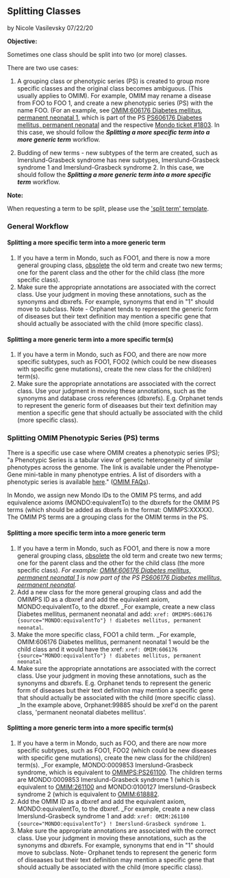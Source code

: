 
## Splitting Classes

by Nicole Vasilevsky 07/22/20

**Objective:** 

Sometimes one class should be split into two (or more) classes. 

There are two use cases:

1) A grouping class or phenotypic series (PS) is created to group more specific classes and the original class becomes ambiguous. (This usually applies to OMIM). For example, OMIM may rename a disease from FOO to FOO 1, and create a new phenotypic series (PS) with the name FOO. (For an example, see [OMIM:606176 Diabetes mellitus, permanent neonatal 1](https://www.omim.org/entry/606176), which is part of the PS [PS606176 Diabetes mellitus, permanent neonatal](https://www.omim.org/phenotypicSeries/PS606176) and the respective [Mondo ticket #1803](https://github.com/monarch-initiative/mondo/issues/1803). In this case, we should follow the  **_Splitting a more specific term into a more generic term_** workflow.

2) Budding of new terms - new subtypes of the term are created, such as Imerslund-Grasbeck syndrome has new subtypes, Imerslund-Grasbeck syndrome 1 and Imerslund-Grasbeck syndrome 2. In this case, we should follow the **_Splitting a more generic term into a more specific term_** workflow.

**Note:** 

When requesting a term to be split, please use the ['split term' template](https://github.com/monarch-initiative/mondo/issues/new?assignees=nicolevasilevsky&labels=split&template=split-term.md&title=split+term%3A+%3Center+name%3E).

### General Workflow

#### Splitting a more specific term into a more generic term

1. If you have a term in Mondo, such as FOO1, and there is now a more general grouping class, [obsolete](https://mondo.readthedocs.io/en/latest/editors-guide/merging-and-obsoleting/#obsolete-a-class-without-merging) the old term and create two new terms; one for the parent class and the other for the child class (the more specific class).
1. Make sure the appropriate annotations are associated with the correct class. Use your judgment in moving these annotations, such as the synonyms and dbxrefs. For example, synonyms that end in "1" should move to subclass. Note - Orphanet tends to represent the generic form of diseases but their text definition may mention a specific gene that should actually be associated with the child (more specific class).  

#### Splitting a more generic term into a more specific term(s)

1. If you have a term in Mondo, such as FOO, and there are now more specific subtypes, such as FOO1, FOO2 (which could be new diseases with specific gene mutations), create the new class for the child(ren) term(s).
1. Make sure the appropriate annotations are associated with the correct class. Use your judgment in moving these annotations, such as the synonyms and database cross references (dbxrefs). E.g. Orphanet tends to represent the generic form of diseaases but their text definition may mention a specific gene that should actually be associated with the child (more specific class).

### Splitting OMIM Phenotypic Series (PS) terms

There is a specific use case where OMIM creates a phenotypic series (PS); "a Phenotypic Series is a tabular view of genetic heterogeneity of similar phenotypes across the genome. The link is available under the Phenotype-Gene mini-table in many phenotype entries. A list of disorders with a phenotypic series is available [here](https://www.omim.org/phenotypicSeriesTitles/all)." ([OMIM FAQs](https://www.omim.org/help/faq#1_13)).

In Mondo, we assign new Mondo IDs to the OMIM PS terms, and add equivalence axioms (MONDO:equivalentTo) to the dbxrefs for the OMIM PS terms (which should be added as dbxefs in the format: OMIMPS:XXXXX). The OMIM PS terms are a grouping class for the OMIM terms in the PS.

#### Splitting a more specific term into a more generic term

1. If you have a term in Mondo, such as FOO1, and there is now a more general grouping class, [obsolete](https://mondo.readthedocs.io/en/latest/editors-guide/merging-and-obsoleting/#obsolete-a-class-without-merging) the old term and create two new terms; one for the parent class and the other for the child class (the more specific class). _For example: [OMIM:606176 Diabetes mellitus, permanent neonatal 1](https://www.omim.org/entry/606176) is now part of the PS [PS606176 Diabetes mellitus, permanent neonatal](https://www.omim.org/phenotypicSeries/PS606176)._
1. Add a new class for the more general grouping class and add the OMIMPS ID as a dbxref and add the equivalent axiom, MONDO:equivalentTo, to the dbxref. _For example, create a new class Diabetes mellitus, permanent neonatal and add: `xref: OMIMPS:606176 {source="MONDO:equivalentTo"} ! diabetes mellitus, permanent neonatal`.
1. Make the more specific class, FOO1 a child term. _For example, OMIM:606176 Diabetes mellitus, permanent neonatal 1 would be the child class and it would have the xref: `xref: OMIM:606176 {source="MONDO:equivalentTo"} ! diabetes mellitus, permanent neonatal`
1. Make sure the appropriate annotations are associated with the correct class. Use your judgment in moving these annotations, such as the synonyms and dbxrefs. E.g. Orphanet tends to represent the generic form of diseases but their text definition may mention a specific gene that should actually be associated with the child (more specific class). _In the example above, Orphanet:99885 should be xref'd on the parent class, 'permanent neonatal diabetes mellitus'.

#### Splitting a more generic term into a more specific term(s)

1. If you have a term in Mondo, such as FOO, and there are now more specific subtypes, such as FOO1, FOO2 (which could be new diseases with specific gene mutations), create the new class for the child(ren) term(s). _For example, MONDO:0009853 Imerslund-Grasbeck syndrome, which is equivalent to [OMIMPS:PS261100](https://www.omim.org/phenotypicSeries/PS261100). The children terms are MONDO:0009853 Imerslund-Grasbeck syndrome 1 (which is equivalent to [OMIM:261100](https://www.omim.org/entry/261100) and MONDO:0100127 Imerslund-Grasbeck syndrome 2 (which is equivalent to [OMIM:618882](https://www.omim.org/entry/618882).
1. Add the OMIM ID as a dbxref and add the equivalent axiom, MONDO:equivalentTo, to the dbxref. _For example, create a new class Imerslund-Grasbeck syndrome 1 and add: `xref: OMIM:261100 {source="MONDO:equivalentTo"} ! Imerslund-Grasbeck syndrome 1`.
1. Make sure the appropriate annotations are associated with the correct class. Use your judgment in moving these annotations, such as the synonyms and dbxrefs. For example, synonyms that end in "1" should move to subclass. Note- Orphanet tends to represent the generic form of diseaases but their text definition may mention a specific gene that should actually be associated with the child (more specific class).




